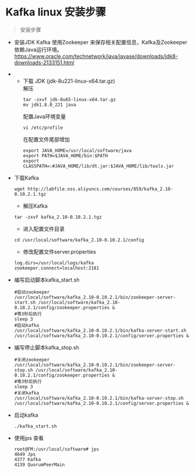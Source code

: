 # Kafka linux 安装步骤

> 安装步骤
- 安装JDK
    Kafka 使用Zookeeper 来保存相关配置信息，Kafka及Zookeeper 依赖Java运行环境。
 <a>https://www.oracle.com/technetwork/java/javase/downloads/jdk8-downloads-2133151.html</a>

- - 下载 JDK (jdk-8u221-linux-x64.tar.gz) <br>
    解压<br>
    ```linux
    tar -zxvf jdk-8u65-linux-x64.tar.gz
    mv jdk1.8.0_221 java
    ```
    配置Java环境变量<br>
    ```linux
    vi /etc/profile
    ```
    在配置文件尾部增加<br>
    ```linux
    export JAVA_HOME=/usr/local/software/java
    export PATH=$JAVA_HOME/bin:$PATH
    export CLASSPATH=:#JAVA_HOME/lib/dt.jar:$JAVA_HOME/lib/tools.jar
    ```
- 下载Kafka
    ```linux
    wget http://labfile.oss.aliyuncs.com/courses/859/kafka_2.10-0.10.2.1.tgz
    ```
    - 解压Kafka
    ```linux
    tar -zxvf kafka_2.10-0.10.2.1.tgz 
    ```
    - 进入配置文件目录
    ``` linux
    cd /usr/local/software/kafka_2.10-0.10.2.1/config
    ```
    - 修改配置文件server.properties
    ```linux
    log.dirs=/usr/local/logs/kafka
    zookeeper.connect=localhost:2181
    ```
- 编写启动脚本kafka_start.sh
    ```linux
    #启动zookeeper
    /usr/local/software/kafka_2.10-0.10.2.1/bin/zookeeper-server-start.sh /usr/local/software/kafka_2.10-0.10.2.1/config/zookeeper.properties &
    #等3秒后执行
    sleep 3
    #启动kafka
    /usr/local/software/kafka_2.10-0.10.2.1/bin/kafka-server-start.sh /usr/local/software/kafka_2.10-0.10.2.1/config/server.properties &
    ```
- 编写停止脚本kafka_stop.sh
    ```linux
    #关闭zookeeper
    /usr/local/software/kafka_2.10-0.10.2.1/bin/zookeeper-server-stop.sh /usr/local/software/kafka_2.10-0.10.2.1/config/zookeeper.properties &
    #等3秒后执行
    sleep 3
    #关闭kafka
    /usr/local/software/kafka_2.10-0.10.2.1/bin/kafka-server-stop.sh /usr/local/software/kafka_2.10-0.10.2.1/config/server.properties &
    ```
-  启动kafka
    ```linux
    ./kafka_start.sh
- 使用jps 查看
    ```linux
    root@FM:/usr/local/software# jps
    4649 Jps
    4377 Kafka
    4139 QuorumPeerMain
    ```